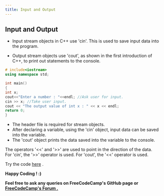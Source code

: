 ```yaml
---
title: Input and Output
---
```


## Input and Output

* Input stream objects in C++ use 'cin'. This is used to save input data into the program.

* Output stream objects use 'cout', as shown in the first introduction of C++, to print out statements to the console.

```cpp
# include<iostream>
using namespace std;

int main()
{
int x;
cout<<"Enter a number : "<<endl; //Ask user for input.
cin >> x; //Take user input.
cout << "The output value of int x : " << x << endl;
return 0;
}

```

* The header file <iostream> is required for stream objects.
* After declaring a variable, using the 'cin' object, input data can be saved into the variable.
* The 'cout' object prints the data saved into the variable to the console.

The operators '<<' and '>>' are used to point in the direction of the data.
For 'cin', the '>>' operator is used.
For 'cout', the '<<' operator is used.

Try the code <a href="https://repl.it/ND8q/1" target='_blank' rel='nofollow'>here</a> .

 **Happy Coding ! :)**
 
 **Feel free to ask any queries on FreeCodeCamp's GitHub page or [FreeCodeCamp's Forum .](https://forum.freecodecamp.org/)**